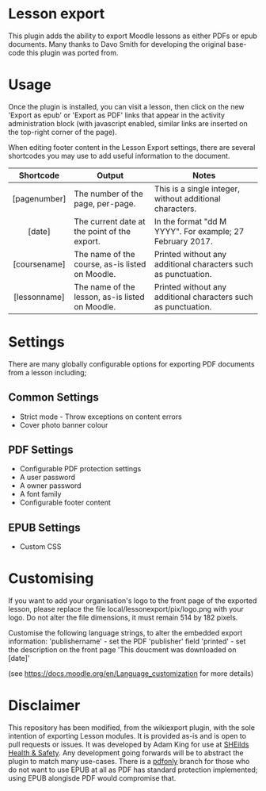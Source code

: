 Lesson export
===========

This plugin adds the ability to export Moodle lessons as either PDFs or epub documents.
Many thanks to Davo Smith for developing the original base-code this plugin was ported from.

Usage
=====

Once the plugin is installed, you can visit a lesson, then click on the new 'Export as epub' or 'Export as PDF' links that appear
in the activity administration block (with javascript enabled, similar links are inserted on the top-right corner of the page).

When editing footer content in the Lesson Export settings, there are several shortcodes you may use to add useful information to the
document.

|   Shortcode  	| Output                                          	| Notes                                                          	|
|:------------:	|-------------------------------------------------	|----------------------------------------------------------------	|
| [pagenumber] 	| The number of the page, per-page.               	| This is a single integer, without additional characters.       	|
|    [date]    	| The current date at the point of the export.    	| In the format "dd M YYYY". For example; 27 February 2017.      	|
| [coursename] 	| The name of the course, as-is listed on Moodle. 	| Printed without any additional characters such as punctuation. 	|
| [lessonname] 	| The name of the lesson, as-is listed on Moodle. 	| Printed without any additional characters such as punctuation. 	|

Settings
========

There are many globally configurable options for exporting PDF documents from a lesson including;

## Common Settings
- Strict mode - Throw exceptions on content errors
- Cover photo banner colour

## PDF Settings
- Configurable PDF protection settings
- A user password
- A owner password
- A font family
- Configurable footer content

## EPUB Settings
- Custom CSS

Customising
===========

If you want to add your organisation's logo to the front page of the exported lesson, please replace the file
local/lessonexport/pix/logo.png with your logo. Do not alter the file dimensions, it must remain 514 by 182 pixels.

Customise the following language strings, to alter the embedded export information:
'publishername' - set the PDF 'publisher' field
'printed' - set the description on the front page 'This doucment was downloaded on [date]'

(see https://docs.moodle.org/en/Language_customization for more details)

Disclaimer
=======

This repository has been modified, from the wikiexport plugin, with the sole intention of exporting Lesson modules. It is provided as-is and is open to pull
requests or issues. It was developed by Adam King for use at [SHEilds Health & Safety](http://sheilds.org/). Any development going forwards will be to abstract
the plugin to match many use-cases. There is a [pdfonly](https://github.com/adam-p-king/moodle_lessonexport_pdf/tree/pdfonly) branch for those who do not want
to use EPUB at all as PDF has standard protection implemented; using EPUB alongisde PDF would compromise that.
